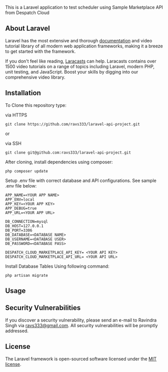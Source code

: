 
This is a Laravel application to test scheduler using Sample Marketplace API from Despatch Cloud

## About Laravel

Laravel has the most extensive and thorough [documentation](https://laravel.com/docs) and video tutorial library of all modern web application frameworks, making it a breeze to get started with the framework.

If you don't feel like reading, [Laracasts](https://laracasts.com) can help. Laracasts contains over 1500 video tutorials on a range of topics including Laravel, modern PHP, unit testing, and JavaScript. Boost your skills by digging into our comprehensive video library.

## Installation

To Clone this repository type:

via HTTPS
```
git clone https://github.com/ravs333/laravel-api-project.git
```
or

via SSH
```
git clone git@github.com:ravs333/laravel-api-project.git
```


After cloning, install dependencies using composer:
```
php composer update 
```


Setup .env file with correct database and API configurations. See sample .env file below:
```
APP_NAME=<YOUR APP NAME>
APP_ENV=local
APP_KEY=<YOUR APP KEY>
APP_DEBUG=true
APP_URL=<YOUR APP URL>

DB_CONNECTION=mysql
DB_HOST=127.0.0.1
DB_PORT=3306
DB_DATABASE=<DATABASE NAME>
DB_USERNAME=<DATABASE USER>
DB_PASSWORD=<DATABASE PASS>

DESPATCH_CLOUD_MARKETPLACE_API_KEY= <YOUR API KEY>
DESPATCH_CLOUD_MARKETPLACE_API_URL= <YOUR API URL>
```


Install Database Tables Using following command:
```
php artisan migrate 
```

## Usage



## Security Vulnerabilities

If you discover a security vulnerability, please send an e-mail to Ravindra Singh via [ravs333@gmail.com](mailto:ravs333@gmail.com). All security vulnerabilities will be promptly addressed.

## License

The Laravel framework is open-sourced software licensed under the [MIT license](https://opensource.org/licenses/MIT).
